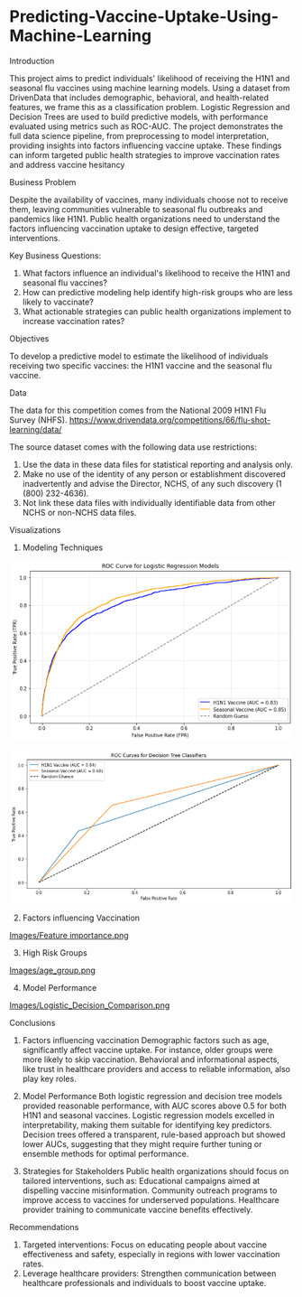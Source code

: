 # Predicting-Vaccine-Uptake-Using-Machine-Learning

Introduction

This project aims to predict individuals' likelihood of receiving the H1N1 and seasonal flu vaccines using machine learning models. Using a dataset from DrivenData that includes demographic, behavioral, and health-related features, we frame this as a classification problem. Logistic Regression and Decision Trees are used to build predictive models, with performance evaluated using metrics such as ROC-AUC. The project demonstrates the full data science pipeline, from preprocessing to model interpretation, providing insights into factors influencing vaccine uptake. These findings can inform targeted public health strategies to improve vaccination rates and address vaccine hesitancy

Business Problem

Despite the availability of vaccines, many individuals choose not to receive them, leaving communities vulnerable to seasonal flu outbreaks and pandemics like H1N1. Public health organizations need to understand the factors influencing vaccination uptake to design effective, targeted interventions.

Key Business Questions:

1. What factors influence an individual's likelihood to receive the H1N1 and seasonal flu vaccines?
2. How can predictive modeling help identify high-risk groups who are less likely to vaccinate?
3. What actionable strategies can public health organizations implement to increase vaccination rates?

Objectives

To develop a predictive model to estimate the likelihood of individuals receiving two specific vaccines: the H1N1 vaccine and the seasonal flu vaccine.

Data

The data for this competition comes from the National 2009 H1N1 Flu Survey (NHFS). https://www.drivendata.org/competitions/66/flu-shot-learning/data/

The source dataset comes with the following data use restrictions:
1. Use the data in these data files for statistical reporting and analysis only.
2. Make no use of the identity of any person or establishment discovered inadvertently and advise the Director, NCHS, of any such discovery (1 (800) 232-4636).
3. Not link these data files with individually identifiable data from other NCHS or non-NCHS data files.

Visualizations

1. Modeling Techniques

![Logistic Regression](https://github.com/FranciscarNdanu/Predicting-Vaccine-Uptake-Using-Machine-Learning/blob/bc693f8452604b84dc10c0abcc49496372c1dc6f/Images/Logistic_regression_ROC.png)

![Decision Trees](https://github.com/FranciscarNdanu/Predicting-Vaccine-Uptake-Using-Machine-Learning/blob/bc693f8452604b84dc10c0abcc49496372c1dc6f/Images/Decision_Tree_ROC.png)

2. Factors influencing Vaccination

[Images/Feature importance.png](https://github.com/FranciscarNdanu/Predicting-Vaccine-Uptake-Using-Machine-Learning/blob/bc693f8452604b84dc10c0abcc49496372c1dc6f/Images/Feature%20importance.png)

3. High Risk Groups

[Images/age_group.png](https://github.com/FranciscarNdanu/Predicting-Vaccine-Uptake-Using-Machine-Learning/blob/bc693f8452604b84dc10c0abcc49496372c1dc6f/Images/age_group.png)

4. Model Performance
   
[Images/Logistic_Decision_Comparison.png](https://github.com/FranciscarNdanu/Predicting-Vaccine-Uptake-Using-Machine-Learning/blob/bc693f8452604b84dc10c0abcc49496372c1dc6f/Images/Logistic_Decision_Comparison.png)


Conclusions

1. Factors influencing vaccination
Demographic factors such as age, significantly affect vaccine uptake. For instance, older groups were more likely to skip vaccination. Behavioral and informational aspects, like trust in healthcare providers and access to reliable information, also play key roles.

2. Model Performance
Both logistic regression and decision tree models provided reasonable performance, with AUC scores above 0.5 for both H1N1 and seasonal vaccines.
Logistic regression models excelled in interpretability, making them suitable for identifying key predictors.
Decision trees offered a transparent, rule-based approach but showed lower AUCs, suggesting that they might require further tuning or ensemble methods for optimal performance.

3. Strategies for Stakeholders
Public health organizations should focus on tailored interventions, such as:
Educational campaigns aimed at dispelling vaccine misinformation.
Community outreach programs to improve access to vaccines for underserved populations.
Healthcare provider training to communicate vaccine benefits effectively.


Recommendations

1. Targeted interventions: Focus on educating people about vaccine effectiveness and safety, especially in regions with lower vaccination rates.
2. Leverage healthcare providers: Strengthen communication between healthcare professionals and individuals to boost vaccine uptake.
